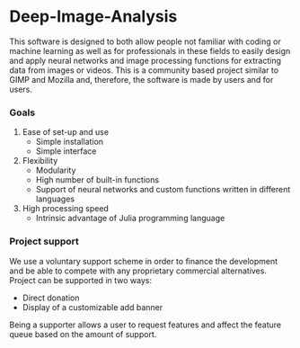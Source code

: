 # Deep-Image-Analysis
This software is designed to both allow people not familiar with coding or machine learning as well as for professionals in these fields to easily design and apply neural networks and image processing functions for extracting data from images or videos.
This is a community based project similar to GIMP and Mozilla and, therefore, the software is made by users and for users.

### Goals
1. Ease of set-up and use
      - Simple installation
      - Simple interface
2. Flexibility
      - Modularity
      - High number of built-in functions
      - Support of neural networks and custom functions written in different languages
3. High processing speed
      - Intrinsic advantage of Julia programming language

### Project support
We use a voluntary support scheme in order to finance the development and be able to compete with any proprietary commercial alternatives. 
Project can be supported in two ways:
   - Direct donation
   - Display of a customizable add banner

Being a supporter allows a user to request features and affect the feature queue based on the amount of support.



